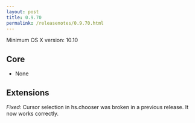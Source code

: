 ```yaml
---
layout: post
title: 0.9.70
permalink: /releasenotes/0.9.70.html
---
```


Minimum OS X version: 10.10

## Core

 * None

## Extensions

  *Fixed*: Cursor selection in hs.chooser was broken in a previous release. It now works correctly.
